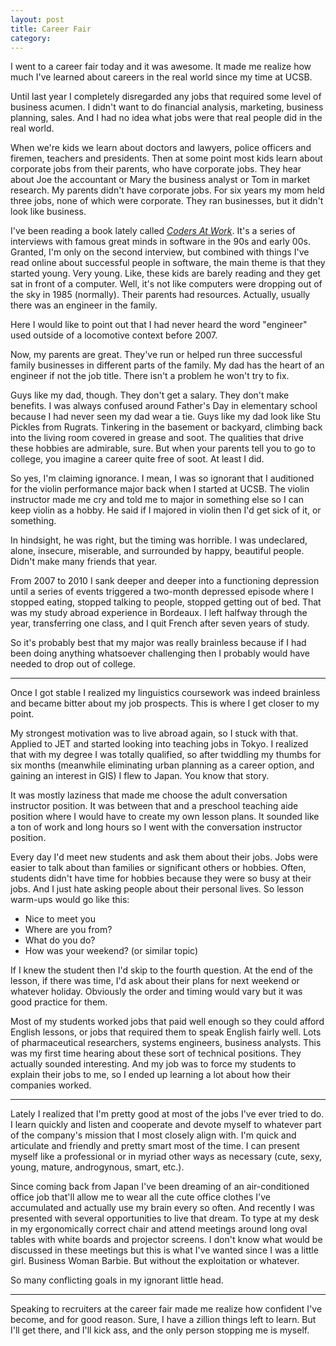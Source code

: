 ```yaml
---
layout: post
title: Career Fair
category:
---
```

I went to a career fair today and it was awesome. It made me realize how much I've learned about careers in the real world since my time at UCSB.

Until last year I completely disregarded any jobs that required some level of business acumen. I didn't want to do financial analysis, marketing, business planning, sales. And I had no idea what jobs were that real people did in the real world. 

When we're kids we learn about doctors and lawyers, police officers and firemen, teachers and presidents. Then at some point most kids learn about corporate jobs from their parents, who have corporate jobs. They hear about Joe the accountant or Mary the business analyst or Tom in market research. My parents didn't have corporate jobs. For six years my mom held three jobs, none of which were corporate. They ran businesses, but it didn't look like business.

I've been reading a book lately called [<i class="fa fa-book"></i> *Coders At Work*](http://www.amazon.com/Coders-Work-Reflections-Craft-Programming/dp/B002RHN7RM/ref=sr_1_1_twi_2_kin?ie=UTF8&qid=1426654736&sr=8-1&keywords=coders+at+work). It's a series of interviews with famous great minds in software in the 90s and early 00s. Granted, I'm only on the second interview, but combined with things I've read online about successful people in software, the main theme is that they started young. Very young. Like, these kids are barely reading and they get sat in front of a computer. Well, it's not like computers were dropping out of the sky in 1985 (normally). Their parents had resources. Actually, usually there was an engineer in the family.

Here I would like to point out that I had never heard the word "engineer" used outside of a locomotive context before 2007.

Now, my parents are great. They've run or helped run three successful family businesses in different parts of the family. My dad has the heart of an engineer if not the job title. There isn't a problem he won't try to fix.

Guys like my dad, though. They don't get a salary. They don't make benefits. I was always confused around Father's Day in elementary school because I had never seen my dad wear a tie. Guys like my dad look like Stu Pickles from Rugrats. Tinkering in the basement or backyard, climbing back into the living room covered in grease and soot. The qualities that drive these hobbies are admirable, sure. But when your parents tell you to go to college, you imagine a career quite free of soot. At least I did.

So yes, I'm claiming ignorance. I mean, I was so ignorant that I auditioned for the violin performance major back when I started at UCSB. The violin instructor made me cry and told me to major in something else so I can keep violin as a hobby. He said if I majored in violin then I'd get sick of it, or something. 

In hindsight, he was right, but the timing was horrible. I was undeclared, alone, insecure, miserable, and surrounded by happy, beautiful people. Didn't make many friends that year.

From 2007 to 2010 I sank deeper and deeper into a functioning depression until a series of events triggered a two-month depressed episode where I stopped eating, stopped talking to people, stopped getting out of bed. That was my study abroad experience in Bordeaux. I left halfway through the year, transferring one class, and I quit French after seven years of study.

So it's probably best that my major was really brainless because if I had been doing anything whatsoever challenging then I probably would have needed to drop out of college.

---

Once I got stable I realized my linguistics coursework was indeed brainless and became bitter about my job prospects. This is where I get closer to my point. 

My strongest motivation was to live abroad again, so I stuck with that. Applied to JET and started looking into teaching jobs in Tokyo. I realized that with my degree I was totally qualified, so after twiddling my thumbs for six months (meanwhile eliminating urban planning as a career option, and gaining an interest in GIS) I flew to Japan. You know that story.

It was mostly laziness that made me choose the adult conversation instructor position. It was between that and a preschool teaching aide position where I would have to create my own lesson plans. It sounded like a ton of work and long hours so I went with the conversation instructor position.

Every day I'd meet new students and ask them about their jobs. Jobs were easier to talk about than families or significant others or hobbies. Often, students didn't have time for hobbies because they were so busy at their jobs. And I just hate asking people about their personal lives. So lesson warm-ups would go like this:

* Nice to meet you
* Where are you from?
* What do you do?
* How was your weekend? (or similar topic)

If I knew the student then I'd skip to the fourth question. At the end of the lesson, if there was time, I'd ask about their plans for next weekend or whatever holiday. Obviously the order and timing would vary but it was good practice for them.

Most of my students worked jobs that paid well enough so they could afford English lessons, or jobs that required them to speak English fairly well. Lots of pharmaceutical researchers, systems engineers, business analysts. This was my first time hearing about these sort of technical positions. They actually sounded interesting. And my job was to force my students to explain their jobs to me, so I ended up learning a lot about how their companies worked.

---

Lately I realized that I'm pretty good at most of the jobs I've ever tried to do. I learn quickly and listen and cooperate and devote myself to whatever part of the company's mission that I most closely align with. I'm quick and articulate and friendly and pretty smart most of the time. I can present myself like a professional or in myriad other ways as necessary (cute, sexy, young, mature, androgynous, smart, etc.).

Since coming back from Japan I've been dreaming of an air-conditioned office job that'll allow me to wear all the cute office clothes I've accumulated and actually use my brain every so often. And recently I was presented with several opportunities to live that dream. To type at my desk in my ergonomically correct chair and attend meetings around long oval tables with white boards and projector screens. I don't know what would be discussed in these meetings but this is what I've wanted since I was a little girl. Business Woman Barbie<i class="fa fa-copyright"></i>. But without the exploitation or whatever.

So many conflicting goals in my ignorant little head.

---

Speaking to recruiters at the career fair made me realize how confident I've become, and for good reason. Sure, I have a zillion things left to learn. But I'll get there, and I'll kick ass, and the only person stopping me is myself.